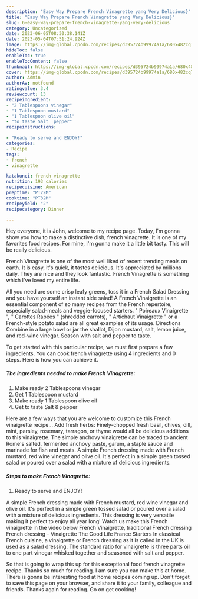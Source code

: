 ```yaml
---
description: "Easy Way Prepare French Vinagrette yang Very Delicious}"
title: "Easy Way Prepare French Vinagrette yang Very Delicious}"
slug: 6-easy-way-prepare-french-vinagrette-yang-very-delicious
category: Uncategorized
date: 2023-06-05T08:30:38.141Z
date: 2023-05-04T07:51:24.924Z
image: https://img-global.cpcdn.com/recipes/d395724b99974a1a/680x482cq70/french-vinagrette-recipe-main-photo.jpg
hideToc: false
enableToc: true
enableTocContent: false
thumbnail: https://img-global.cpcdn.com/recipes/d395724b99974a1a/680x482cq70/french-vinagrette-recipe-main-photo.jpg
cover: https://img-global.cpcdn.com/recipes/d395724b99974a1a/680x482cq70/french-vinagrette-recipe-main-photo.jpg
author: Admin
authorAv: notfound
ratingvalue: 3.4
reviewcount: 13
recipeingredient:
- "2 Tablespoons vinegar"
- "1 Tablespoon mustard"
- "1 Tablespoon olive oil"
- "to taste Salt  pepper"
recipeinstructions:

- "Ready to serve and ENJOY!"
categories:
- Recipe
tags:
- french
- vinagrette

katakunci: french vinagrette 
nutrition: 193 calories
recipecuisine: American
preptime: "PT22M"
cooktime: "PT32M"
recipeyield: "2"
recipecategory: Dinner

---
```



Hey everyone, it is John, welcome to my recipe page. Today, I'm gonna show you how to make a distinctive dish, french vinagrette. It is one of my favorites food recipes. For mine, I'm gonna make it a little bit tasty. This will be really delicious.

French Vinagrette is one of the most well liked of recent trending meals on earth. It is easy, it's quick, it tastes delicious. It's appreciated by millions daily. They are nice and they look fantastic. French Vinagrette is something which I've loved my entire life.

All you need are some crisp leafy greens, toss it in a French Salad Dressing and you have yourself an instant side salad! A French Vinaigrette is an essential component of so many recipes from the French repertoire, especially salad-meals and veggie-focused starters. &#34; Poireaux Vinaigrette &#34;, &#34; Carottes Rapées &#34; (shredded carrots), &#34; Artichaut Vinaigrette &#34; or a French-style potato salad are all great examples of its usage. Directions Combine in a large bowl or jar the shallot, Dijon mustard, salt, lemon juice, and red-wine vinegar. Season with salt and pepper to taste.


To get started with this particular recipe, we must first prepare a few ingredients. You can cook french vinagrette using 4 ingredients and 0 steps. Here is how you can achieve it.

<!--inarticleads1-->

##### The ingredients needed to make French Vinagrette:

1. Make ready 2 Tablespoons vinegar
1. Get 1 Tablespoon mustard
1. Make ready 1 Tablespoon olive oil
1. Get to taste Salt &amp; pepper


Here are a few ways that you are welcome to customize this French vinaigrette recipe… Add fresh herbs: Finely-chopped fresh basil, chives, dill, mint, parsley, rosemary, tarragon, or thyme would all be delicious additions to this vinaigrette. The simple anchovy vinaigrette can be traced to ancient Rome&#39;s salted, fermented anchovy paste, garum, a staple sauce and marinade for fish and meats. A simple French dressing made with French mustard, red wine vinegar and olive oil. It&#39;s perfect in a simple green tossed salad or poured over a salad with a mixture of delicious ingredients. 

<!--inarticleads2-->

##### Steps to make French Vinagrette:


1. Ready to serve and ENJOY!

A simple French dressing made with French mustard, red wine vinegar and olive oil. It&#39;s perfect in a simple green tossed salad or poured over a salad with a mixture of delicious ingredients. This dressing is very versatile making it perfect to enjoy all year long! Watch us make this French vinaigrette in the video below French Vinaigrette, traditional French dressing French dressing - Vinaigrette The Good Life France Starters In classical French cuisine, a vinaigrette or French dressing as it is called in the UK is used as a salad dressing. The standard ratio for vinaigrette is three parts oil to one part vinegar whisked together and seasoned with salt and pepper. 

So that is going to wrap this up for this exceptional food french vinagrette recipe. Thanks so much for reading. I am sure you can make this at home. There is gonna be interesting food at home recipes coming up. Don't forget to save this page on your browser, and share it to your family, colleague and friends. Thanks again for reading. Go on get cooking!
